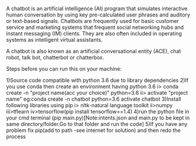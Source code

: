A chatbot is an artificial intelligence (AI) program that simulates interactive human conversation by using key pre-calculated user phrases and auditory or text-based signals. Chatbots are frequently used for basic customer service and marketing systems that frequent social networking hubs and instant messaging (IM) clients. They are also often included in operating systems as intelligent virtual assistants.

A chatbot is also known as an artificial conversational entity (ACE), chat robot, talk bot, chatterbot or chatterbox.

Steps before you can run this on your machine:

1)Source code compatible with python 3.6 due to library dependencies
2)If you use conda then create an environment having python 3.6
 i> conda create -n "project name(acc your choice)" python=3.6
 ii> activate "project name"
 eg:conda create -n chatbot python=3.6
    activate chatbot
3)Install following libraries using pip
 i> nltk-natural language toolkit
 ii>numpy
 iii>tflearn
 iv>tensorflow(pip install tensorflow==1.4)
4)run the python file in your cmd terminal
  (pip main.py)[Note:intents.json and main.py to be kept in same directory/folder.Go to that folder and run the code]
5)If you have any problem fix pip(add to path -see internet for solution) and then redo the process

